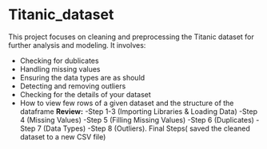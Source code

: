 # Titanic_dataset
This project focuses on cleaning and preprocessing the Titanic dataset for further analysis and modeling. It involves:
- Checking for dublicates
- Handling missing values
- Ensuring the data types are as should
- Detecting and removing outliers
- Checking for the details of your dataset
- How to view few rows of a given dataset and the structure of the dataframe 
**Review:**
-Step 1-3 (Importing Libraries & Loading Data)
-Step 4 (Missing Values)
-Step 5 (Filling Missing Values)
-Step 6 (Duplicates)
-Step 7 (Data Types)
-Step 8 (Outliers).
Final Steps( saved the cleaned dataset to a new CSV file)
